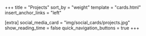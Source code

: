 +++
title = "Projects"
sort_by = "weight"
template = "cards.html"
insert_anchor_links = "left"

[extra]
social_media_card = "img/social_cards/projects.jpg"
show_reading_time = false
quick_navigation_buttons = true
+++
